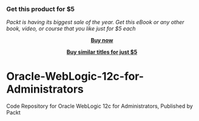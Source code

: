 
### Get this product for $5

<i>Packt is having its biggest sale of the year. Get this eBook or any other book, video, or course that you like just for $5 each</i>


<b><p align='center'>[Buy now](https://packt.link/9781800202955)</p></b>


<b><p align='center'>[Buy similar titles for just $5](https://subscription.packtpub.com/search)</p></b>


# Oracle-WebLogic-12c-for-Administrators
Code Repository for Oracle WebLogic 12c for Administrators, Published by Packt
